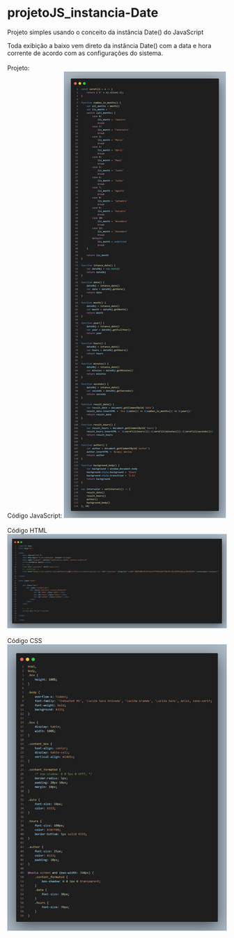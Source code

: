 # projetoJS_instancia-Date
Projeto simples usando o conceito da instância  Date() do JavaScript

Toda exibição a baixo vem direto da instância Date() com a data e hora corrente de acordo com as configurações do sistema.
<br><br>
Projeto:
<br>
Código JavaScript:
<img src="js.png">
<br><br>
Código HTML
<br>
<img src="html.png">
<br><br>
Código CSS
<br>
<img src="css.png">

